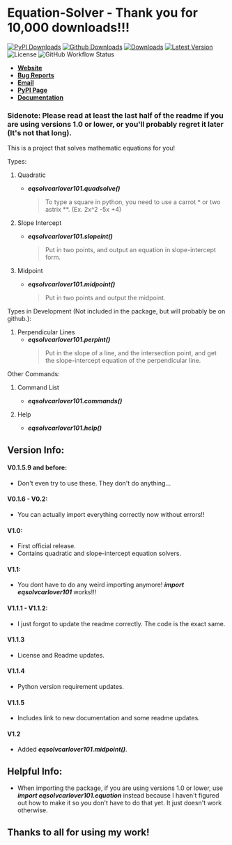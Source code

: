 # Equation-Solver - Thank you for 10,000 downloads!!!

[![PyPI Downloads](https://img.shields.io/pypi/dm/eqsolvcarlover101?label=PyPI%20Downloads)](
https://pypi.org/project/eqsolvcarlover101/) [![Github Downloads](https://img.shields.io/github/downloads/Carlover101/equation-solver/total?label=Github%20Downloads)](https://github.com/Carlover101/equation-solver) [![Downloads](https://static.pepy.tech/personalized-badge/eqsolvcarlover101?period=total&units=international_system&left_color=grey&right_color=brightgreen&left_text=Total%20Downloads)](https://pepy.tech/project/eqsolvcarlover101) [![Latest Version](https://img.shields.io/pypi/v/eqsolvcarlover101?label=Latest%20Version)](https://pypi.org/project/eqsolvcarlover101/) ![License](https://img.shields.io/badge/License-BSD-lightgray?label=License) ![GitHub Workflow Status](https://img.shields.io/github/workflow/status/Carlover101/equation-solver/CodeQL?label=Code%20Status)

- [**Website**](https://github.com/Carlover101/equation-solver)
- [**Bug Reports**](https://github.com/Carlover101/equation-solver/issues)
- [**Email**](mailto:zmanmustang2017@gmail.com)
- [**PyPI Page**](https://pypi.org/project/eqsolvcarlover101)
- [**Documentation**](https://carlover101.github.io/equation-solver)


### Sidenote: Please read at least the last half of the readme if you are using versions 1.0 or lower, or you'll probably regret it later (It's not that long).

This is a project that solves mathematic equations for you!

Types:

1. Quadratic
    - ***eqsolvcarlover101.quadsolve()***
      > To type a square in python, you need to use a carrot **^** or two astrix **. (Ex. 2x^2 -5x +4)

2. Slope Intercept
    - ***eqsolvcarlover101.slopeint()***
      > Put in two points, and output an equation in slope-intercept form.

3. Midpoint
    - _**eqsolvcarlover101.midpoint()**_
      > Put in two points and output the midpoint.

Types in Development (Not included in the package, but will probably be on github.):

1. Perpendicular Lines
    - ***eqsolvcarlover101.perpint()***
      > Put in the slope of a line, and the intersection point, and get the slope-intercept equation of the perpendicular line.

Other Commands:

1. Command List
    - ***eqsolvcarlover101.commands()***

2. Help
    - ***eqsolvcarlover101.help()***


## Version Info:

#### V0.1.5.9 and before:
  - Don't even try to use these. They don't do anything...

#### V0.1.6 - V0.2:
  - You can actually import everything correctly now without errors!!

#### V1.0:
  - First official release.
  - Contains quadratic and slope-intercept equation solvers.

#### V1.1:
  - You dont have to do any weird importing anymore! ***import eqsolvcarlover101*** works!!!

#### V1.1.1 - V1.1.2:
  - I just forgot to update the readme correctly. The code is the exact same.

#### V1.1.3
  - License and Readme updates.

#### V1.1.4
  - Python version requirement updates.

#### V1.1.5
  - Includes link to new documentation and some readme updates.

#### V1.2
  - Added _**eqsolvcarlover101.midpoint()**_.

## Helpful Info:

- When importing the package, if you are using versions 1.0 or lower, use ***import eqsolvcarlover101.equation*** instead because I haven't figured out how to make it so you don't have to do that yet. It just doesn't work otherwise.

## Thanks to all for using my work!
